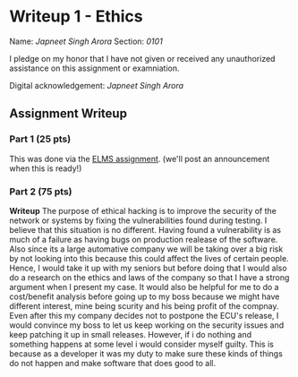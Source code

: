 # Writeup 1 - Ethics

Name: *Japneet Singh Arora*
Section: *0101*

I pledge on my honor that I have not given or received any unauthorized assistance on this assignment or examniation.

Digital acknowledgement: *Japneet Singh Arora*

## Assignment Writeup

### Part 1 (25 pts)

This was done via the [ELMS assignment](). (we'll post an announcement when this is ready!)

### Part 2 (75 pts)

**Writeup**
The purpose of ethical hacking is to improve the security of the network or systems by fixing the vulnerabilities found during testing. I believe that this situation is no different. Having found a vulnerability is as much of a failure as having bugs on production realease of the software. Also since its a large automative company we will be taking over a big risk by not looking into this because this could affect the lives of certain people. Hence, I would take it up with my seniors but before doing that I would also do a research on the ethics and laws of the company so that I have a strong argument when I present my case. It would also be helpful for me to do a cost/benefit analysis before going up to my boss because we might have different interest, mine being scurity and his being profit of the compnay. Even after this my company decides not to postpone the ECU's release, I would convince my boss to let us keep working on the security issues and keep patching it up in small releases. However, if i do nothing and something happens at some level i would consider myself guilty. This is because as a developer it was my duty to make sure these kinds of things do not happen and make software that does good to all.